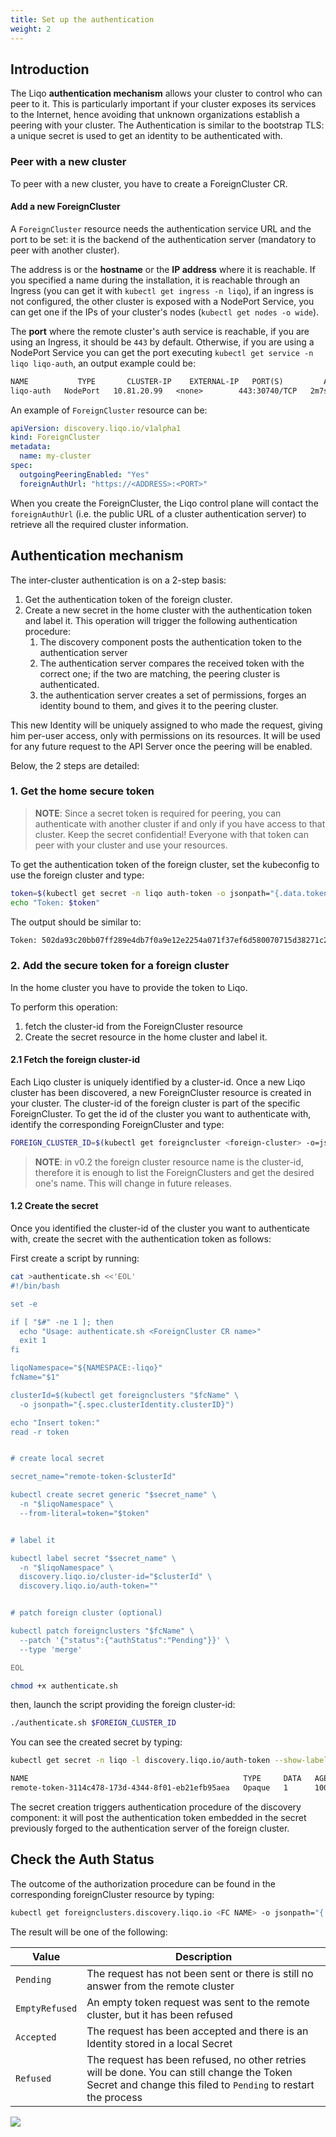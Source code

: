 ```yaml
---
title: Set up the authentication
weight: 2
---
```


## Introduction

The Liqo **authentication mechanism** allows your cluster to control who can peer to it. This is particularly important 
if your cluster exposes its services to the Internet, hence avoiding that unknown organizations establish a peering with 
your cluster. The Authentication is similar to the bootstrap TLS: a unique secret is used to get an identity to be 
authenticated with.

### Peer with a new cluster

To peer with a new cluster, you have to create a ForeignCluster CR.

#### Add a new ForeignCluster

A `ForeignCluster` resource needs the authentication service URL and the port to be set: it is the backend of the
authentication server (mandatory to peer with another cluster).

The address is or the __hostname__ or the __IP address__ where it is reachable.
If you specified a name during the installation, it is reachable through an Ingress (you can get it with `kubectl get
ingress -n liqo`), if an ingress is not configured, the other cluster is exposed with a NodePort Service, you can get 
one if the IPs of your cluster's nodes (`kubectl get nodes -o wide`).

The __port__ where the remote cluster's auth service is reachable, if you are
using an Ingress, it should be `443` by default. Otherwise, if you are using a NodePort Service you 
can get the port executing `kubectl get service -n liqo liqo-auth`, an output example could be:

```txt
NAME           TYPE       CLUSTER-IP    EXTERNAL-IP   PORT(S)         AGE
liqo-auth   NodePort   10.81.20.99   <none>        443:30740/TCP   2m7s
```

An example of `ForeignCluster` resource can be:

```yaml
apiVersion: discovery.liqo.io/v1alpha1
kind: ForeignCluster
metadata:
  name: my-cluster
spec:
  outgoingPeeringEnabled: "Yes"
  foreignAuthUrl: "https://<ADDRESS>:<PORT>"
```

When you create the ForeignCluster, the Liqo control plane will contact the `foreignAuthUrl` (i.e. the public URL of a cluster 
authentication server) to retrieve all the required cluster information.

## Authentication mechanism

The inter-cluster authentication is on a 2-step basis:
1. Get the authentication token of the foreign cluster.
2. Create a new secret in the home cluster with the authentication token and label it. This operation
will trigger the following authentication procedure:
    1. The discovery component posts the authentication token to the authentication server
    2. The authentication server compares the received token with the correct one; if the two are matching, the
peering cluster is authenticated.
    3. the authentication server creates a set of permissions, forges an identity bound to them, and gives it to the 
peering cluster.

This new Identity will be uniquely assigned to who made the request, giving him per-user access, only with permissions 
on its resources. It will be used for any future request to the API Server once the peering will be enabled.

Below, the 2 steps are detailed:

### 1. Get the home secure token

> __NOTE__: Since a secret token is required for peering, you can authenticate with another cluster if and only if you
> have access to that cluster. Keep the secret confidential! Everyone with that token can peer with your cluster and use
> your resources.

To get the authentication token of the foreign cluster, set the kubeconfig to use the foreign cluster and type:

```bash
token=$(kubectl get secret -n liqo auth-token -o jsonpath="{.data.token}" | base64 -d)
echo "Token: $token"
```

The output should be similar to:

```txt
Token: 502da93c20bb07ff289e4db7f0a9e12e2254a071f37ef6d580070715d38271c2429a4cbe2610202c79062f260eb0de96a881bb3b88eb3cd5222f8238f3e9928e
```

### 2. Add the secure token for a foreign cluster

In the home cluster you have to provide the token to Liqo.

To perform this operation:
1. fetch the cluster-id from the ForeignCluster resource
2. Create the secret resource in the home cluster and label it.

#### 2.1 Fetch the foreign cluster-id

Each Liqo cluster is uniquely identified by a cluster-id. Once a new Liqo cluster has been discovered, a new 
ForeignCluster resource is created in your cluster. The cluster-id of the foreign cluster is part of the specific 
ForeignCluster. To get the id of the cluster you want to authenticate with, identify the corresponding ForeignCluster 
and type:

```bash
FOREIGN_CLUSTER_ID=$(kubectl get foreigncluster <foreign-cluster> -o=jsonpath="{['spec.clusterIdentity.clusterID']}")
```

>__NOTE__: in v0.2 the foreign cluster resource name is the cluster-id, therefore it is enough to list the
>ForeignClusters and get the desired one's name. This will change in future releases.

#### 1.2 Create the secret

Once you identified the cluster-id of the cluster you want to authenticate with, create the secret with the 
authentication token as follows:

First create a script by running:

```bash
cat >authenticate.sh <<'EOL'
#!/bin/bash

set -e

if [ "$#" -ne 1 ]; then
  echo "Usage: authenticate.sh <ForeignCluster CR name>"
  exit 1
fi

liqoNamespace="${NAMESPACE:-liqo}"
fcName="$1"

clusterId=$(kubectl get foreignclusters "$fcName" \
  -o jsonpath="{.spec.clusterIdentity.clusterID}")

echo "Insert token:"
read -r token


# create local secret

secret_name="remote-token-$clusterId"

kubectl create secret generic "$secret_name" \
  -n "$liqoNamespace" \
  --from-literal=token="$token"


# label it

kubectl label secret "$secret_name" \
  -n "$liqoNamespace" \
  discovery.liqo.io/cluster-id="$clusterId" \
  discovery.liqo.io/auth-token=""


# patch foreign cluster (optional)

kubectl patch foreignclusters "$fcName" \
  --patch '{"status":{"authStatus":"Pending"}}' \
  --type 'merge'

EOL

chmod +x authenticate.sh
```

then, launch the script providing the foreign cluster-id:
```bash
./authenticate.sh $FOREIGN_CLUSTER_ID
```

You can see the created secret by typing:

```bash
kubectl get secret -n liqo -l discovery.liqo.io/auth-token --show-labels 

NAME                                                TYPE     DATA   AGE    LABELS
remote-token-3114c478-173d-4344-8f01-eb21efb95aea   Opaque   1      100s   discovery.liqo.io/auth-token=,discovery.liqo.io/cluster-id=3114c478-173d-4344-8f01-eb21efb95aea
```

The secret creation triggers authentication procedure of the discovery component: it will post the authentication token
embedded in the secret previously forged to the authentication server of the foreign cluster. 

## Check the Auth Status

The outcome of the authorization procedure can be found in the corresponding foreignCluster resource by typing:

```bash
kubectl get foreignclusters.discovery.liqo.io <FC NAME> -o jsonpath="{.status.authStatus}"
```

The result will be one of the following:

| Value          | Description |
| -------------- | ----------- |
| `Pending`      | The request has not been sent or there is still no answer from the remote cluster |
| `EmptyRefused` | An empty token request was sent to the remote cluster, but it has been refused |
| `Accepted`     | The request has been accepted and there is an Identity stored in a local Secret |
| `Refused`      | The request has been refused, no other retries will be done. You can still change the Token Secret and change this filed to `Pending` to restart the process |

![](/images/auth/get_identity_flowchart_complete.png)